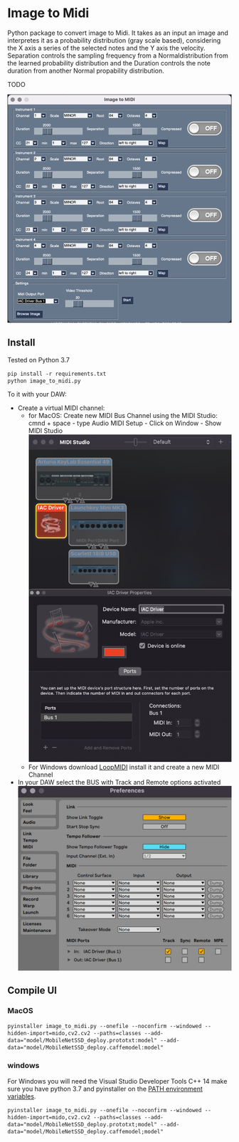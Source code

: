 # Image to Midi
Python package to convert image to Midi. It takes as an input an image and interpretes it as a probability distribution (gray scale based), considering the X axis a series of the selected notes and the Y axis the velocity.
Separation controls the sampling frequency from a Normaldistribution from the learned probability distribution and the Duration controls the note duration from another Normal propability distribution.

TODO

![SCREENSHOT](images/screenshot.png)

## Install
Tested on Python 3.7
```
pip install -r requirements.txt
python image_to_midi.py
```

To it with your DAW:
- Create a virtual MIDI channel:
  - for MacOS: Create new MIDI Bus Channel using the MIDI Studio: cmnd + space - type Audio MIDI Setup - Click on Window - Show MIDI Studio
![Midi Studio config](images/midi-studio.png)
  - For Windows download [LoopMIDI](https://www.tobias-erichsen.de/software/loopmidi.html) install it and create a new MIDI Channel
- In your DAW select the BUS with Track and Remote options activated
![Ableton](images/ableton-config.jpeg)

## Compile UI

### MacOS

```
pyinstaller image_to_midi.py --onefile --noconfirm --windowed --hidden-import=mido,cv2.cv2 --paths=classes --add-data="model/MobileNetSSD_deploy.prototxt:model" --add-data="model/MobileNetSSD_deploy.caffemodel:model"
```

### windows

For Windows you will need the Visual Studio Developer Tools C++ 14
make sure you have python 3.7 and pyinstaller on the [PATH environment variables](https://datatofish.com/add-python-to-windows-path/).

```
pyinstaller image_to_midi.py --onefile --noconfirm --windowed --hidden-import=mido,cv2.cv2 --paths=classes --add-data="model/MobileNetSSD_deploy.prototxt;model" --add-data="model/MobileNetSSD_deploy.caffemodel;model"
```
